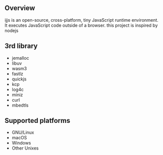 ## Overview
ijjs is an open-source, cross-platform, tiny JavaScript runtime environment. It executes JavaScript code outside of a browser.
this project is inspired by nodejs

## 3rd library

- jemalloc
- libuv
- wasm3
- fastlz
- quickjs
- kcp
- log4c
- miniz
- curl
- mbedtls

## Supported platforms

* GNU/Linux
* macOS
* Windows
* Other Unixes
